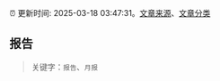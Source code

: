 :alarm_clock: 更新时间: 2025-03-18 03:47:31。[文章来源](/README.md)、[文章分类](/TAGS.md)

## 报告


> 关键字：`报告`、`月报`



